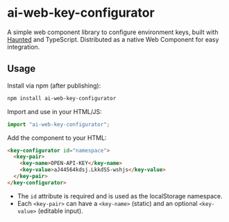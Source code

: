# ai-web-key-configurator

A simple web component library to configure environment keys, built with [Haunted](https://github.com/matthewp/haunted) and TypeScript. Distributed as a native Web Component for easy integration.

## Usage

Install via npm (after publishing):

```sh
npm install ai-web-key-configurator
```

Import and use in your HTML/JS:

```js
import "ai-web-key-configurator";
```

Add the component to your HTML:

```html
<key-configurator id="namespace">
  <key-pair>
    <key-name>OPEN-API-KEY</key-name>
    <key-value>aJ44564kdsj.LkkdSS-wshjs</key-value>
  </key-pair>
</key-configurator>
```

- The `id` attribute is required and is used as the localStorage namespace.
- Each `<key-pair>` can have a `<key-name>` (static) and an optional `<key-value>` (editable input).
